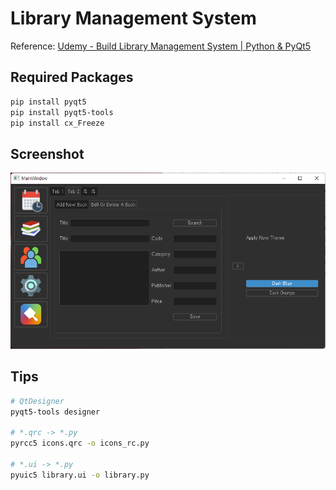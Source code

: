 # Library Management System

Reference: [Udemy - Build Library Management System | Python & PyQt5](https://www.udemy.com/course/build-library-management-system-python-pyqt5/)  

## Required Packages
```bash
pip install pyqt5
pip install pyqt5-tools
pip install cx_Freeze
```
## Screenshot
![screenshot](screenshot.png)

## Tips
```bash
# QtDesigner
pyqt5-tools designer

# *.qrc -> *.py
pyrcc5 icons.qrc -o icons_rc.py

# *.ui -> *.py
pyuic5 library.ui -o library.py
```